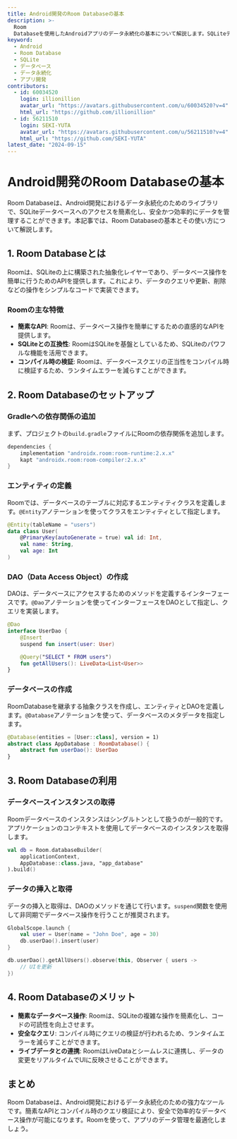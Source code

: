 ```yaml
---
title: Android開発のRoom Databaseの基本
description: >-
  Room
  Databaseを使用したAndroidアプリのデータ永続化の基本について解説します。SQLiteデータベースの操作を簡素化し、安全なデータ管理を実現する方法を学びましょう。
keyword:
  - Android
  - Room Database
  - SQLite
  - データベース
  - データ永続化
  - アプリ開発
contributors:
  - id: 60034520
    login: illionillion
    avatar_url: "https://avatars.githubusercontent.com/u/60034520?v=4"
    html_url: "https://github.com/illionillion"
  - id: 56211510
    login: SEKI-YUTA
    avatar_url: "https://avatars.githubusercontent.com/u/56211510?v=4"
    html_url: "https://github.com/SEKI-YUTA"
latest_date: "2024-09-15"
---
```


# Android開発のRoom Databaseの基本

Room Databaseは、Android開発におけるデータ永続化のためのライブラリで、SQLiteデータベースへのアクセスを簡素化し、安全かつ効率的にデータを管理することができます。本記事では、Room Databaseの基本とその使い方について解説します。

## 1. Room Databaseとは

Roomは、SQLiteの上に構築された抽象化レイヤーであり、データベース操作を簡単に行うためのAPIを提供します。これにより、データのクエリや更新、削除などの操作をシンプルなコードで実装できます。

### Roomの主な特徴

- **簡素なAPI**: Roomは、データベース操作を簡単にするための直感的なAPIを提供します。
- **SQLiteとの互換性**: RoomはSQLiteを基盤としているため、SQLiteのパワフルな機能を活用できます。
- **コンパイル時の検証**: Roomは、データベースクエリの正当性をコンパイル時に検証するため、ランタイムエラーを減らすことができます。

## 2. Room Databaseのセットアップ

### Gradleへの依存関係の追加

まず、プロジェクトの`build.gradle`ファイルにRoomの依存関係を追加します。

```gradle
dependencies {
    implementation "androidx.room:room-runtime:2.x.x"
    kapt "androidx.room:room-compiler:2.x.x"
}
```

### エンティティの定義

Roomでは、データベースのテーブルに対応するエンティティクラスを定義します。`@Entity`アノテーションを使ってクラスをエンティティとして指定します。

```kotlin
@Entity(tableName = "users")
data class User(
    @PrimaryKey(autoGenerate = true) val id: Int,
    val name: String,
    val age: Int
)
```

### DAO（Data Access Object）の作成

DAOは、データベースにアクセスするためのメソッドを定義するインターフェースです。`@Dao`アノテーションを使ってインターフェースをDAOとして指定し、クエリを実装します。

```kotlin
@Dao
interface UserDao {
    @Insert
    suspend fun insert(user: User)

    @Query("SELECT * FROM users")
    fun getAllUsers(): LiveData<List<User>>
}
```

### データベースの作成

RoomDatabaseを継承する抽象クラスを作成し、エンティティとDAOを定義します。`@Database`アノテーションを使って、データベースのメタデータを指定します。

```kotlin
@Database(entities = [User::class], version = 1)
abstract class AppDatabase : RoomDatabase() {
    abstract fun userDao(): UserDao
}
```

## 3. Room Databaseの利用

### データベースインスタンスの取得

Roomデータベースのインスタンスはシングルトンとして扱うのが一般的です。アプリケーションのコンテキストを使用してデータベースのインスタンスを取得します。

```kotlin
val db = Room.databaseBuilder(
    applicationContext,
    AppDatabase::class.java, "app_database"
).build()
```

### データの挿入と取得

データの挿入と取得は、DAOのメソッドを通じて行います。`suspend`関数を使用して非同期でデータベース操作を行うことが推奨されます。

```kotlin
GlobalScope.launch {
    val user = User(name = "John Doe", age = 30)
    db.userDao().insert(user)
}

db.userDao().getAllUsers().observe(this, Observer { users ->
    // UIを更新
})
```

## 4. Room Databaseのメリット

- **簡素なデータベース操作**: Roomは、SQLiteの複雑な操作を簡素化し、コードの可読性を向上させます。
- **安全なクエリ**: コンパイル時にクエリの検証が行われるため、ランタイムエラーを減らすことができます。
- **ライブデータとの連携**: RoomはLiveDataとシームレスに連携し、データの変更をリアルタイムでUIに反映させることができます。

## まとめ

Room Databaseは、Android開発におけるデータ永続化のための強力なツールです。簡素なAPIとコンパイル時のクエリ検証により、安全で効率的なデータベース操作が可能になります。Roomを使って、アプリのデータ管理を最適化しましょう。

